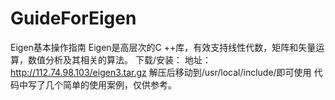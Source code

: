 # GuideForEigen

Eigen基本操作指南
Eigen是高层次的C ++库，有效支持线性代数，矩阵和矢量运算，数值分析及其相关的算法。
下载/安装：
地址：http://112.74.98.103/eigen3.tar.gz
解压后移动到/usr/local/include/即可使用
代码中写了几个简单的使用案例，仅供参考。
